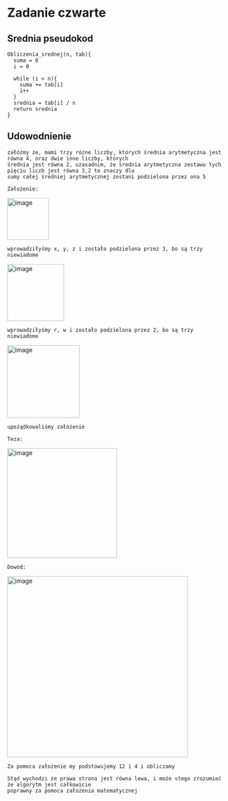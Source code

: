 # Zadanie czwarte
## Srednia pseudokod
```
Obliczenia_srednej(n, tab){
  suma = 0
  i = 0

  while (i < n){
    suma += tab[i]
    i++
  }
  srednia = tab[i] / n
  return srednia
}
```
## Udowodnienie
```
załóżmy że, mami trzy różne liczby, których średnia arytmetyczna jest równa 4, oraz dwie inne liczby, których
średnia jest równa 2, uzasadnim, że średnia arytmetyczna zestawu tych pięciu liczb jest równa 3,2 to znaczy dla
sumy całej średniej arytmetycznej zostani podzielona przez ona 5
```
```
Założenie:
```
<img width="96" alt="image" src="https://user-images.githubusercontent.com/115026306/197415714-06384bf0-47e8-4f39-84bf-fde23b972e92.png">

```
wprowadziłyśmy x, y, z i zostało podzielona przez 3, bo są trzy niewiadome
```

<img width="131" alt="image" src="https://user-images.githubusercontent.com/115026306/197415884-4af7290d-27a1-4961-a550-2966023a0e42.png">

```
wprowadziłyśmy r, w i zostało podzielona przez 2, bo są trzy niewiadome
```
<img width="167" alt="image" src="https://user-images.githubusercontent.com/115026306/197416590-6ec36f99-999d-45a0-a801-a3d8e8dc5104.png">

```
upożądkowaliśmy założenie
```
```
Teza:
```

<img width="253" alt="image" src="https://user-images.githubusercontent.com/115026306/197416421-09986580-93bb-4de9-a8b3-e599afb15b79.png">

```
Dowód:
```
<img width="417" alt="image" src="https://user-images.githubusercontent.com/115026306/197416501-55472261-c539-4a9f-ba61-ca7c78ebd5a0.png">

```
Za pomoca założenie my podstowujemy 12 i 4 i obliczamy
```

```
Stąd wychodzi że prawa strona jest równa lewa, i może stego zrozumieć że algorytm jest całkowicie 
poprawny za pomoca założenia matematycznej
```




